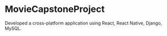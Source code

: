 # MovieCapstoneProject
Developed a cross-platform application using React, React Native, Django, MySQL.
